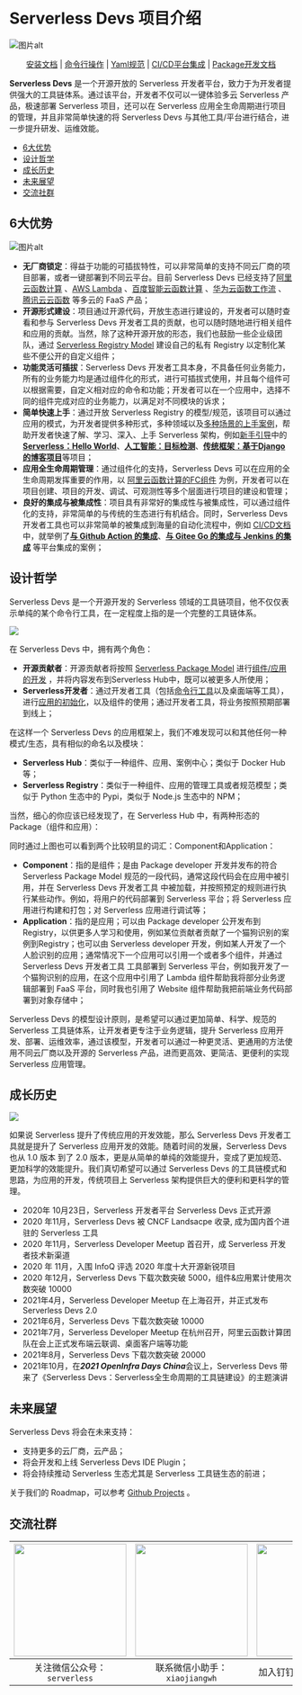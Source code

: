 # Serverless Devs 项目介绍

![图片alt](https://serverless-article-picture.oss-cn-hangzhou.aliyuncs.com/1635390357469_20211028030558116850.png)


<p align="center">
<a href="./install.md">安装文档</a> |  <a href="./command/readme.md">命令行操作</a> | <a href="./yaml.md">Yaml规范</a> | <a href="./cicd.md">CI/CD平台集成</a> | <a href="./package_dev.md">Package开发文档</a>
</p>



**Serverless Devs** 是一个开源开放的 Serverless 开发者平台，致力于为开发者提供强大的工具链体系。通过该平台，开发者不仅可以一键体验多云 Serverless 产品，极速部署 Serverless 项目，还可以在 Serverless 应用全生命周期进行项目的管理，并且非常简单快速的将 Serverless Devs 与其他工具/平台进行结合，进一步提升研发、运维效能。


- [6大优势](#6大优势)
- [设计哲学](#设计哲学)
- [成长历史](#成长历史)
- [未来展望](#未来展望)
- [交流社群](#交流社群)

## 6大优势

![图片alt](https://serverless-article-picture.oss-cn-hangzhou.aliyuncs.com/1635319587379_20211027072627561648.png)

- **无厂商锁定**：得益于功能的可插拔特性，可以非常简单的支持不同云厂商的项目部署，或者一键部署到不同云平台。目前 Serverless Devs 已经支持了[阿里云函数计算](https://github.com/devsapp/fc) 、[AWS Lambda](https://github.com/devscomp/lambda) 、[百度智能云函数计算](https://github.com/xinwuyun/cfc) 、[华为云函数工作流](https://github.com/xinwuyun/fg) 、[腾讯云云函数](https://github.com/devscomp/scf) 等多云的 FaaS 产品；
- **开源形式建设**：项目通过开源代码，开放生态进行建设的，开发者可以随时查看和参与 Serverless Devs 开发者工具的贡献，也可以随时随地进行相关组件和应用的贡献。当然，除了这种开源开放的形态，我们也鼓励一些企业级团队，通过 [Serverless Registry Model](./../../spec/zh/0.0.1/serverless_registry_model/readme.md) 建设自己的私有 Registry 以定制化某些不便公开的自定义组件；
- **功能灵活可插拔**：Serverless Devs 开发者工具本身，不具备任何业务能力，所有的业务能力均是通过组件化的形式，进行可插拔式使用，并且每个组件可以根据需要，自定义相对应的命令和功能；开发者可以在一个应用中，选择不同的组件完成对应的业务能力，以满足对不同模块的诉求；
- **简单快速上手**：通过开放 Serverless Registry 的模型/规范，该项目可以通过应用的模式，为开发者提供多种形式，多种领域以及[多种场景的上手案例](./awesome.md)，帮助开发者快速了解、学习、深入、上手 Serverless 架构，例如[新手引导](./quick_start.md)中的[**Serverless：Hello World**](./quick_start.md#serverlesshello-world)、[**人工智能：目标检测**](./quick_start.md#人工智能目标检测)、[**传统框架：基于Django的博客项目**](./quick_start.md#传统框架基于django的博客项目)等项目；
- **应用全生命周期管理**：通过组件化的支持，Serverless Devs 可以在应用的全生命周期发挥重要的作用，以 [阿里云函数计算的FC组件](https://github.com/devsapp/fc) 为例，开发者可以在项目创建、项目的开发、调试、可观测性等多个层面进行项目的建设和管理；
- **良好的集成与被集成性**：项目具有非常好的集成性与被集成性，可以通过组件化的支持，非常简单的与传统的生态进行有机结合。同时，Serverless Devs 开发者工具也可以非常简单的被集成到海量的自动化流程中，例如 [CI/CD文档](./cicd.md) 中，就举例了[**与 Github Action 的集成**](./cicd.md#与-github-action-的集成)、[**与 Gitee Go 的集成**](./cicd.md#与-gitee-go-的集成)[**与 Jenkins 的集成**](./cicd.md#与-jenkins-的集成) 等平台集成的案例；

## 设计哲学

Serverless Devs 是一个开源开发的 Serverless 领域的工具链项目，他不仅仅表示单纯的某个命令行工具，在一定程度上指的是一个完整的工具链体系。

![](https://example-static.oss-cn-beijing.aliyuncs.com/github-static/01.png)

在 Serverless Devs 中，拥有两个角色：

- **开源贡献者**：开源贡献者将按照 [Serverless Package Model](./../../spec/zh/0.0.1/serverless_pacakge_model/readme.md) 进行[组件/应用的开发](./package_dev.md) ，并将内容发布到Serverless Hub中，既可以被更多人所使用；
- **Serverless开发者**：通过开发者工具（包括[命令行工具](./install.md)以及桌面端等工具），进行[应用的初始化](./quick_start.md)，以及组件的使用；通过开发者工具，将业务按照预期部署到线上；

在这样一个 Serverless Devs 的应用框架上，我们不难发现可以和其他任何一种模式/生态，具有相似的命名以及模块：

- **Serverless Hub**：类似于一种组件、应用、案例中心；类似于 Docker Hub 等；
- **Serverless Registry**：类似于一种组件、应用的管理工具或者规范模型；类似于 Python 生态中的 Pypi，类似于 Node.js 生态中的 NPM；

当然，细心的你应该已经发现了，在 Serverless Hub 中，有两种形态的 Package（组件和应用）：

同时通过上图也可以看到两个比较明显的词汇：Component和Application：
- **Component**：指的是组件；是由 Package developer 开发并发布的符合 Serverless Package Model 规范的一段代码，通常这段代码会在应用中被引用，并在 Serverless Devs 开发者工具 中被加载，并按照预定的规则进行执行某些动作。例如，将用户的代码部署到 Serverless 平台；将 Serverless 应用进行构建和打包；对 Serverless 应用进行调试等；
- **Application**：指的是应用；可以由 Package developer 公开发布到 Registry，以供更多人学习和使用，例如某位贡献者贡献了一个猫狗识别的案例到Registry；也可以由 Serverless developer 开发，例如某人开发了一个 人脸识别的应用；通常情况下一个应用可以引用一个或者多个组件，并通过 Serverless Devs 开发者工具 工具部署到 Serverless 平台，例如我开发了一个猫狗识别的应用，在这个应用中引用了 Lambda 组件帮助我将部分业务逻辑部署到 FaaS 平台，同时我也引用了 Website 组件帮助我把前端业务代码部署到对象存储中；

Serverless Devs 的模型设计原则，是希望可以通过更加简单、科学、规范的 Serverless 工具链体系，让开发者更专注于业务逻辑，提升 Serverless 应用开发、部署、运维效率，通过该模型，开发者可以通过一种更灵活、更通用的方法使用不同云厂商以及开源的 Serverless 产品，进而更高效、更简洁、更便利的实现 Serverless 应用管理。

## 成长历史

![](https://example-static.oss-cn-beijing.aliyuncs.com/github-static/02.png)

如果说 Serverless 提升了传统应用的开发效能，那么 Serverless Devs 开发者工具就是提升了 Serverless 应用开发的效能。随着时间的发展，Serverless Devs 也从 1.0 版本 到了 2.0 版本，更是从简单的单纯的效能提升，变成了更加规范、更加科学的效能提升。我们真切希望可以通过 Serverless Devs 的工具链模式和思路，为应用的开发，传统项目上 Serverless 架构提供巨大的便利和更科学的管理。

- 2020年 10月23日，Serverless 开发者平台 Serverless Devs 正式开源
- 2020 年11月，Serverless Devs 被 CNCF Landsacpe 收录, 成为国内首个进驻的 Serverless 工具
- 2020 年11月，Serverless Developer Meetup 首召开，成 Serverless 开发者技术新渠道
- 2020 年 11月，入围 InfoQ 评选 2020 年度十大开源新锐项目
- 2020 年12月，Serverless Devs 下载次数突破 5000，组件&应用累计使用次数突破 10000
- 2021年4月，Serverless Developer Meetup 在上海召开，并正式发布 Serverless Devs 2.0
- 2021年6月，Serverless Devs 下载次数突破 10000
- 2021年7月，Serverless Developer Meetup 在杭州召开，阿里云函数计算团队在会上正式发布端云联调、桌面客户端等功能
- 2021年8月，Serverless Devs 下载次数突破 20000
- 2021年10月，在***2021 OpenInfra Days China***会议上，Serverless Devs 带来了《Serverless Devs：Serverless全生命周期的工具链建设》的主题演讲

## 未来展望

Serverless Devs 将会在未来支持：
- 支持更多的云厂商，云产品；
- 将会开发和上线 Serverless Devs IDE Plugin；
- 将会持续推动 Serverless 生态尤其是 Serverless 工具链生态的前进；

关于我们的 Roadmap，可以参考 [Github Projects](#https://github.com/Serverless-Devs/Serverless-Devs/projects) 。

## 交流社群

<p align="center">

| <img src="https://serverless-article-picture.oss-cn-hangzhou.aliyuncs.com/1635407298906_20211028074819117230.png" width="200px" > | <img src="https://serverless-article-picture.oss-cn-hangzhou.aliyuncs.com/1635407044136_20211028074404326599.png" width="200px" > | <img src="https://serverless-article-picture.oss-cn-hangzhou.aliyuncs.com/1635407252200_20211028074732517533.png" width="200px" > |
|--- | --- | --- |
| <center>关注微信公众号：`serverless`</center> | <center>联系微信小助手：`xiaojiangwh`</center> | <center>加入钉钉交流群：`33947367`</center> | 

</p>
